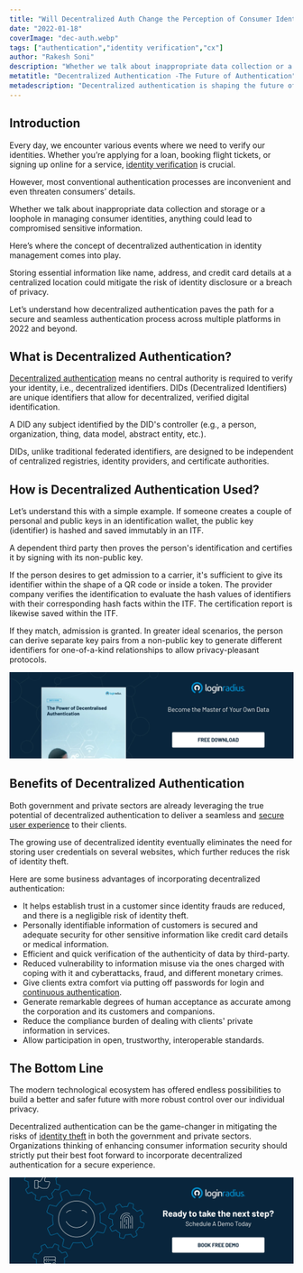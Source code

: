 ```yaml
---
title: "Will Decentralized Auth Change the Perception of Consumer Identities in 2022?"
date: "2022-01-18"
coverImage: "dec-auth.webp"
tags: ["authentication","identity verification","cx"]
author: "Rakesh Soni"
description: "Whether we talk about inappropriate data collection or a loophole in managing consumer identities, anything could lead to compromised sensitive information. Here’s where the concept of decentralized authentication in identity management comes into play."
metatitle: "Decentralized Authentication -The Future of Authentication"
metadescription: "Decentralized authentication is shaping the future of securing consumer identities. Here’s how decentralized authentication benefits diverse businesses."
---
```


## Introduction

Every day, we encounter various events where we need to verify our identities. Whether you’re applying for a loan, booking flight tickets, or signing up online for a service, [identity verification](https://www.loginradius.com/blog/identity/what-is-identity-verification/) is crucial. 

However, most conventional authentication processes are inconvenient and even threaten consumers’ details. 

Whether we talk about inappropriate data collection and storage or a loophole in managing consumer identities, anything could lead to compromised sensitive information. 

Here’s where the concept of decentralized authentication in identity management comes into play. 

Storing essential information like name, address, and credit card details at a centralized location could mitigate the risk of identity disclosure or a breach of privacy. 

Let’s understand how decentralized authentication paves the path for a secure and seamless authentication process across multiple platforms in 2022 and beyond. 


## What is Decentralized Authentication? 

[Decentralized authentication](https://www.loginradius.com/blog/identity/what-is-decentralized-authentication/) means no central authority is required to verify your identity, i.e., decentralized identifiers. DIDs (Decentralized Identifiers) are unique identifiers that allow for decentralized, verified digital identification. 

A DID any subject identified by the DID's controller (e.g., a person, organization, thing, data model, abstract entity, etc.).

DIDs, unlike traditional federated identifiers, are designed to be independent of centralized registries, identity providers, and certificate authorities.


## How is Decentralized Authentication Used? 

Let’s understand this with a simple example. If someone creates a couple of personal and public keys in an identification wallet, the public key (identifier) is hashed and saved immutably in an ITF. 

A dependent third party then proves the person's identification and certifies it by signing with its non-public key.

If the person desires to get admission to a carrier, it's sufficient to give its identifier within the shape of a QR code or inside a token. The provider company verifies the identification to evaluate the hash values of identifiers with their corresponding hash facts within the ITF. The certification report is likewise saved within the ITF.

If they match, admission is granted. In greater ideal scenarios, the person can derive separate key pairs from a non-public key to generate different identifiers for one-of-a-kind relationships to allow privacy-pleasant protocols.

[![WP-decentralized-auth](WP-decentralized-auth.webp)](https://www.loginradius.com/resource/decentralized-authentication/)


## Benefits of Decentralized Authentication

Both government and private sectors are already leveraging the true potential of decentralized authentication to deliver a seamless and [secure user experience](https://www.loginradius.com/blog/identity/balancing-security-cx/) to their clients. 

The growing use of decentralized identity eventually eliminates the need for storing user credentials on several websites, which further reduces the risk of identity theft. 

Here are some business advantages of incorporating decentralized authentication: 



* It helps establish trust in a customer since identity frauds are reduced, and there is a negligible risk of identity theft. 
* Personally identifiable information of customers is secured and adequate security for other sensitive information like credit card details or medical information. 
* Efficient and quick verification of the authenticity of data by third-party. 
* Reduced vulnerability to information misuse via the ones charged with coping with it and cyberattacks, fraud, and different monetary crimes.
* Give clients extra comfort via putting off passwords for login and [continuous authentication](https://www.loginradius.com/blog/identity/continuous-authentication/).
* Generate remarkable degrees of human acceptance as accurate among the corporation and its customers and companions.
* Reduce the compliance burden of dealing with clients' private information in services.
* Allow participation in open, trustworthy, interoperable standards.


## The Bottom Line

The modern technological ecosystem has offered endless possibilities to build a better and safer future with more robust control over our individual privacy. 

Decentralized authentication can be the game-changer in mitigating the risks of [identity theft](https://www.loginradius.com/blog/identity/identity-theft-frauds/) in both the government and private sectors.  Organizations thinking of enhancing consumer information security should strictly put their best foot forward to incorporate decentralized authentication for a secure experience. 


[![book-a-demo-loginradius](../../assets/book-a-demo-loginradius.webp)](https://www.loginradius.com/contact-us?utm_source=blog&utm_medium=web&utm_campaign=decentralized-authentication-future-of-authentication)
